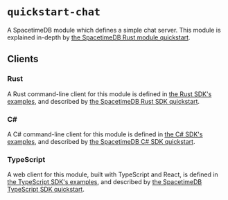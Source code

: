 # `quickstart-chat`

A SpacetimeDB module which defines a simple chat server. This module is explained in-depth by [the SpacetimeDB Rust module quickstart](https://spacetimedb.com/docs/modules/rust/quickstart).

## Clients

### Rust

A Rust command-line client for this module is defined in [the Rust SDK's examples](/crates/sdk/examples/quickstart-chat), and described by [the SpacetimeDB Rust SDK quickstart](https://spacetimedb.com/docs/sdks/rust/quickstart).

### C#

A C# command-line client for this module is defined in [the C# SDK's examples](https://github.com/clockworklabs/spacetimedb-csharp-sdk/tree/master/examples/quickstart/client), and described by [the SpacetimeDB C# SDK quickstart](https://spacetimedb.com/docs/sdks/csharp/quickstart).

### TypeScript

A web client for this module, built with TypeScript and React, is defined in [the TypeScript SDK's examples](https://github.com/spacetimedb-typescript-sdk/tree/master/examples/quickstart/client), and described by [the SpacetimeDB TypeScript SDK quickstart](https://spacetimedb.com/docs/sdks/typescript/quickstart).
